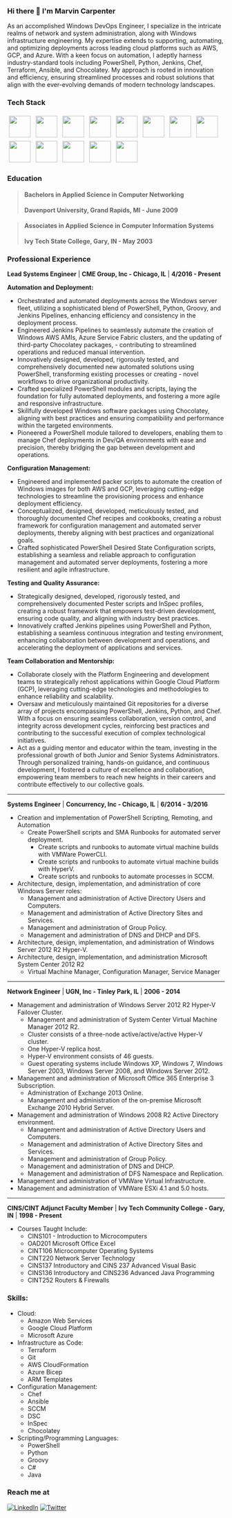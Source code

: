 ### Hi there 👋 I'm Marvin Carpenter

<!--
**mcarpenter2840/mcarpenter2840** is a ✨ _special_ ✨ repository because its `README.md` (this file) appears on your GitHub profile.

Here are some ideas to get you started:

- 🔭 I’m currently working on ...
- 🌱 I’m currently learning ...
- 👯 I’m looking to collaborate on ...
- 🤔 I’m looking for help with ...
- 💬 Ask me about ...
- 📫 How to reach me: ...
- 😄 Pronouns: ...
- ⚡ Fun fact: ...
-->
<p>
    As an accomplished Windows DevOps Engineer, I specialize in the intricate realms of network and system administration, along with Windows infrastructure engineering. My expertise extends to supporting, automating, and optimizing deployments across leading cloud platforms such as AWS, GCP, and Azure. With a keen focus on automation, I adeptly harness industry-standard tools including PowerShell, Python, Jenkins, Chef, Terraform, Ansible, and Chocolatey. My approach is rooted in innovation and efficiency, ensuring streamlined processes and robust solutions that align with the ever-evolving demands of modern technology landscapes.
</p>

### Tech Stack
<p>
    <img height="50" width="50" src="https://simpleicons.org/icons/amazonaws.svg" style="vertical-align:top; margin:4px"/>
    <img height="50" width="50" src="https://simpleicons.org/icons/ansible.svg"  style="vertical-align:top; margin:4px"/>
    <img height="50" width="50" src="https://simpleicons.org/icons/microsoftazure.svg" style="vertical-align:top; margin:4px" />
    <img height="50" width="50" src="https://simpleicons.org/icons/powershell.svg" style="vertical-align:top; margin:4px"/>
    <img height="50" width="50" src="https://simpleicons.org/icons/chef.svg" style="vertical-align:top; margin:4px"/>
    <img height="50" width="50" src="https://simpleicons.org/icons/terraform.svg" style="vertical-align:top; margin:4px"/>
    <img height="50" width="50" src="https://simpleicons.org/icons/docker.svg" style="vertical-align:top; margin:4px"/>
    <img height="50" width="50" src="https://simpleicons.org/icons/kubernetes.svg" style="vertical-align:top; margin:4px"/>
    <img height="50" width="50" src="https://simpleicons.org/icons/chocolatey.svg" style="vertical-align:top; margin:4px"/>
    <img height="50" width="50" src="https://simpleicons.org/icons/jenkins.svg" style="vertical-align:top; margin:4px"/>
    <img height="50" width="50" src="https://simpleicons.org/icons/googlecloud.svg" style="vertical-align:top; margin:4px"/>
    <img height="50" width="50" src="https://simpleicons.org/icons/windows.svg" style="vertical-align:top; margin:4px"/>
    <img height="50" width="50" src="https://simpleicons.org/icons/linux.svg" style="vertical-align:top; margin:4px"/>
</p>

### Education
> #### **Bachelors in Applied Science in Computer Networking**
> **Davenport University, Grand Rapids, MI - June 2009**

> #### **Associates in Applied Science in Computer Information Systems**
> **Ivy Tech State College, Gary, IN - May 2003**

### Professional Experience
**Lead Systems Engineer** | **CME Group, Inc - Chicago, IL** | **4/2016 - Present**

**Automation and Deployment:**
- Orchestrated and automated deployments across the Windows server fleet, utilizing a sophisticated blend of PowerShell, Python, Groovy, and Jenkins Pipelines, enhancing efficiency and consistency in the deployment process.
- Engineered Jenkins Pipelines to seamlessly automate the creation of Windows AWS AMIs, Azure Service Fabric clusters, and the updating of third-party Chocolatey packages, - contributing to streamlined operations and reduced manual intervention.
- Innovatively designed, developed, rigorously tested, and comprehensively documented new automated solutions using PowerShell, transforming existing processes or creating - novel workflows to drive organizational productivity.
- Crafted specialized PowerShell modules and scripts, laying the foundation for fully automated deployments, and fostering a more agile and responsive infrastructure.
- Skillfully developed Windows software packages using Chocolatey, aligning with best practices and ensuring compatibility and performance within the targeted environments.
- Pioneered a PowerShell module tailored to developers, enabling them to manage Chef deployments in Dev/QA environments with ease and precision, thereby bridging the gap between development and operations.

**Configuration Management:**
- Engineered and implemented packer scripts to automate the creation of Windows images for both AWS and GCP, leveraging cutting-edge technologies to streamline the provisioning process and enhance deployment efficiency.
- Conceptualized, designed, developed, meticulously tested, and thoroughly documented Chef recipes and cookbooks, creating a robust framework for configuration management and automated server deployments, thereby aligning with best practices and organizational goals.
- Crafted sophisticated PowerShell Desired State Configuration scripts, establishing a seamless and reliable approach to configuration management and automated server deployments, fostering a more resilient and agile infrastructure.

**Testing and Quality Assurance:**
- Strategically designed, developed, rigorously tested, and comprehensively documented Pester scripts and InSpec profiles, creating a robust framework that empowers test-driven development, ensuring code quality, and aligning with industry best practices.
- Innovatively crafted Jenkins pipelines using PowerShell and Python, establishing a seamless continuous integration and testing environment, enhancing collaboration between development and operations, and accelerating the deployment of applications and services.

**Team Collaboration and Mentorship:**
- Collaborate closely with the Platform Engineering and development teams to strategically rehost applications within Google Cloud Platform (GCP), leveraging cutting-edge technologies and methodologies to enhance reliability and scalability.
- Oversaw and meticulously maintained Git repositories for a diverse array of projects encompassing PowerShell, Jenkins, Python, and Chef. With a focus on ensuring seamless collaboration, version control, and integrity across development cycles, reinforcing best practices and contributing to the successful execution of complex technological initiatives.
- Act as a guiding mentor and educator within the team, investing in the professional growth of both Junior and Senior Systems Administrators. Through personalized training, hands-on guidance, and continuous development, I fostered a culture of excellence and collaboration, empowering team members to reach new heights in their careers and contribute effectively to our collective goals.
-------------------------- ---------------------------------- ---------------------
**Systems Engineer** | **Concurrency, Inc - Chicago, IL** | **6/2014 - 3/2016**
- Creation and implementation of PowerShell Scripting, Remoting, and Automation
  - Create PowerShell scripts and SMA Runbooks for automated server deployment.
    - Create scripts and runbooks to automate virtual machine builds with VMWare PowerCLI.
    - Create scripts and runbooks to automate virtual machine builds with HyperV.
    - Create scripts and runbooks to automate processes in SCCM.
- Architecture, design, implementation, and administration of core Windows Server roles:
  - Management and administration of Active Directory Users and Computers.
  - Management and administration of Active Directory Sites and Services.
  - Management and administration of Group Policy.
  - Management and administration of DNS and DHCP and DFS.
- Architecture, design, implementation, and administration of Windows Server 2012 R2 Hyper-V.
- Architecture, design, implementation, and administration Microsoft System Center 2012 R2
  - Virtual Machine Manager, Configuration Manager, Service Manager
-------------------------- ---------------------------------- ---------------------
**Network Engineer** | **UGN, Inc - Tinley Park, IL** | **2006 - 2014**
- Management and administration of Windows Server 2012 R2 Hyper-V Failover Cluster.
  - Management and administration of System Center Virtual Machine Manager 2012 R2.
  - Cluster consists of a three-node active/active/active Hyper-V cluster.
  - One Hyper-V replica host.
  - Hyper-V environment consists of 46 guests.
  - Guest operating systems include Windows XP, Windows 7, Windows Server 2003, Windows Server 2008, and Windows Server 2012.
- Management and administration of Microsoft Office 365 Enterprise 3 Subscription.
  - Administration of Exchange 2013 Online.
  - Management and administration of the on-premise Microsoft Exchange 2010 Hybrid Server.
- Management and administration of Windows 2008 R2 Active Directory environment.
  - Management and administration of Active Directory Users and Computers.
  - Management and administration of Active Directory Sites and Services.
  - Management and administration of Group Policy.
  - Management and administration of DNS and DHCP.
  - Management and administration of DFS Namespace and Replication.
- Management and administration of VMWare Virtual Infrastructure.
- Management and administration of VMWare ESXi 4.1 and 5.0 hosts.
-------------------------- ---------------------------------- ---------------------
**CINS/CINT Adjunct Faculty Member** | **Ivy Tech Community College - Gary, IN** | **1998 - Present**
- Courses Taught Include:
  - CINS101 - Introduction to Microcomputers
  - OAD201 Microsoft Office Excel
  - CINT106 Microcomputer Operating Systems
  - CINT220 Network Server Technology
  - CINS137 Introductory and CINS 237 Advanced Visual Basic
  - CINS136 Introductory and CINS236 Advanced Java Programming
  - CINT252 Routers & Firewalls

### Skills:
- Cloud: 
  - Amazon Web Services
  - Google Cloud Platform
  - Microsoft Azure
- Infrastructure as Code: 
  - Terraform
  - Git
  - AWS CloudFormation
  - Azure Bicep
  - ARM Templates
- Configuration Management: 
  - Chef
  - Ansible
  - SCCM
  - DSC
  - InSpec
  - Chocolatey
- Scripting/Programming Languages: 
  - PowerShell 
  - Python
  - Groovy
  - C#
  - Java

### Reach me at

<a href="https://www.linkedin.com/in/marvincarpenter/" target="_blank"><img alt="LinkedIn" src="https://img.shields.io/badge/LinkedIn-@marvincarpenter-blue?style=flat&logo=linkedin"></a>
<a href="https://twitter.com/devonfury" target="_blank"><img alt="Twitter" src="https://img.shields.io/twitter/follow/devonfury?style=social"></a>


